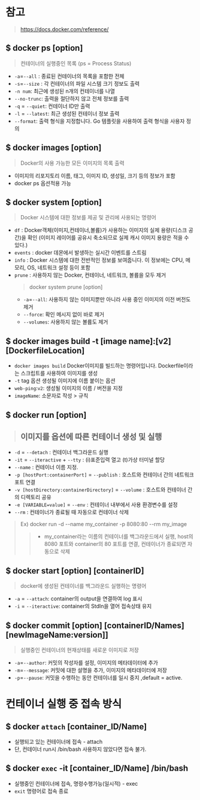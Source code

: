 # 참고

> https://docs.docker.com/reference/

## $ docker ps [option]

> 컨테이너의 실행중인 목록 (ps = Process Status)

- `-a`=`--all` : 종료된 컨테이너의 목록을 포함한 전체
- `-s`=`--size` : 각 컨테이너의 파일 시스템 크기 정보도 출력
- `-n num`: 최근에 생성된 n개의 컨테이너를 나열
- `--no-trunc`: 출력을 절단하지 않고 전체 정보를 출력
- `-q` = `--quiet`: 컨테이너 ID만 출력
- `-l` = `--latest`: 최근 생성된 컨테이너 정보 출력
- `--format`: 출력 형식을 지정합니다. Go 템플릿을 사용하여 출력 형식을 사용자 정의

## $ docker images [option]

> Docker의 사용 가능한 모든 이미지의 목록 출력

- 이미지의 리포지토리 이름, 태그, 이미지 ID, 생성일, 크기 등의 정보가 포함
- docker ps 옵션적용 가능

## $ docker system [option]

> Docker 시스템에 대한 정보를 제공 및 관리에 사용되는 명령어

- `df` : Docker객체(이미지,컨테이너,볼륨)가 사용하는 이미지의 실제 용량(디스크 공간)을 확인 (이미지 레이어를 공유시 축소되므로 실제 캐시 이미지 용량은 적을 수 있다.)
- `events` : docker 데몬에서 발생하는 실시간 이벤트를 스트림
- `info` : Docker 시스템에 대한 전반적인 정보를 보여줍니다. 이 정보에는 CPU, 메모리, OS, 네트워크 설정 등이 포함
- `prune` : 사용하지 않는 Docker, 컨테이너, 네트워크, 볼륨을 모두 제거
  > docker system prune [option]
  - `-a`=`--all`: 사용하지 않는 이미지뿐만 아니라 사용 중인 이미지의 이전 버전도 제거
  - `--force`: 확인 메시지 없이 바로 제거
  - `--volumes`: 사용하지 않는 볼륨도 제거

## $ docker images build -t [image name]:[v2] [DockerfileLocation]

- `docker images build` Docker이미지를 빌드하는 명령어입니다. Dockerfile이라는 스크립트를 사용하여 이미지를 생성
- `-t` tag 옵션 생성될 이미지에 이름 붙이는 옵션
- `web-ping`:`v2`: 생성될 이미지의 이름 / 버전을 지정
- `imageName`: 소문자로 작성 > 규칙

## $ docker run [option]

> ## 이미지를 옵션에 따른 컨테이너 생성 및 실행

- `-d` = `--detach` : 컨테이너 백그라운드 실행
- `-it` = `--iteractive` + `--tty` : (i)표준입력 열고 (t)가상 터미널 할당
- `--name` : 컨테이너 이름 지정.
- `-p [hostPort:containerPort]` = `--publish` : 호스트와 컨테이너 간의 네트워크 포트 연결
- `-v [hostDirectory:containerDirectory]` = `--volume` : 호스트와 컨테이너 간의 디렉토리 공유
- `-e [VARIABLE=value]` = `--env` : 컨테이너 내부에서 사용 환경변수를 설정
- `--rm` : 컨테이너가 종료될 때 자동으로 컨테이너 삭제

> Ex) docker run -d --name my_container -p 8080:80 --rm my_image
>
> > - my_container라는 이름의 컨테이너를 백그라운드에서 실행, host의 8080 포트와 container의 80 포트를 연결, 컨테이너가 종료되면 자동으로 삭제

## $ docker start [option] [containerID]

> docker에 생성된 컨테이너를 백그라운드 실행하는 명령어

- `-a` = `--attach`: container의 output을 연결하여 log 표시
- `-i` = `--iteractive`: container의 StdIn을 열어 접속상태 유지

## $ docker commit [option] [containerID/Names] [newImageName:version]]

> 실행중인 컨테이너의 현재상태를 새로운 이미지로 저장

- `-a`=`--author`: 커밋의 작성자를 설정, 이미지의 메타데이터에 추가
- `-m`=`--message`: 커밋에 대한 설명을 추가, 이미지의 메타데이터에 저장
- `-p`=`--pause`: 커밋을 수행하는 동안 컨테이너를 일시 중지 ,default = active.

# 컨테이너 실행 중 접속 방식

## $ docker `attach` [container_ID/Name]

- 실행되고 있는 컨테이너에 접속 - attach
- 단, 컨테이너 run시 /bin/bash 사용하지 않았다면 접속 불가.

## $ docker `exec` -it [container_ID/Name] /bin/bash

- 실행중인 컨테이너에 접속, 명령수행가능(일시적) - exec
- `exit` 명령어로 접속 종료
